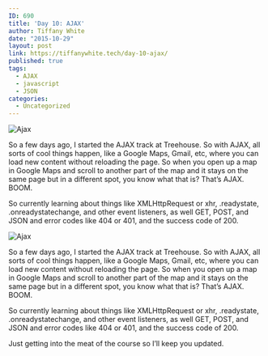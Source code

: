 ```yaml
---
ID: 690
title: 'Day 10: AJAX'
author: Tiffany White
date: "2015-10-29"
layout: post
link: https://tiffanywhite.tech/day-10-ajax/
published: true
tags:
  - AJAX
  - javascript
  - JSON
categories:
  - Uncategorized
---
```



<img class="aligncenter" src="https://helloburgh.me/wp-content/uploads/2015/10/wpid-Screenshot-2015-10-26.jpg" alt="Ajax" />

So a few days ago, I started the AJAX track at Treehouse. So with AJAX, all sorts of cool things happen, like a Google Maps, Gmail, etc, where you can load new content without reloading the page. So when you open up a map in Google Maps and scroll to another part of the map and it stays on the same page but in a different spot, you know what that is? That’s AJAX. BOOM.

So currently learning about things like XMLHttpRequest or xhr, .readystate, .onreadystatechange, and other event listeners, as well GET, POST, and JSON and error codes like 404 or 401, and the success code of 200.




<img class="aligncenter" src="https://helloburgh.me/wp-content/uploads/2015/10/wpid-Screenshot-2015-10-26.jpg" alt="Ajax" />

So a few days ago, I started the AJAX track at Treehouse. So with AJAX, all sorts of cool things happen, like a Google Maps, Gmail, etc, where you can load new content without reloading the page. So when you open up a map in Google Maps and scroll to another part of the map and it stays on the same page but in a different spot, you know what that is? That’s AJAX. BOOM.

So currently learning about things like XMLHttpRequest or xhr, .readystate, .onreadystatechange, and other event listeners, as well GET, POST, and JSON and error codes like 404 or 401, and the success code of 200.





Just getting into the meat of the course so I’ll keep you updated.